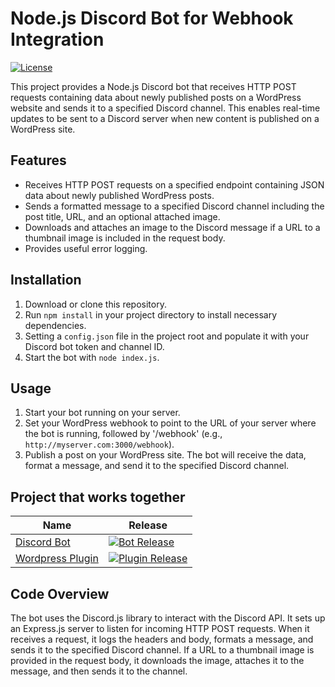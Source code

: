 # Node.js Discord Bot for Webhook Integration
[![License](https://img.shields.io/github/license/xd12r/Node.js-WordPress-to-Discord?color=green)](https://github.com/xd12r/Node.js-WordPress-to-Discord/blob/main/LICENSE)

This project provides a Node.js Discord bot that receives HTTP POST requests containing data about newly published posts on a WordPress website and sends it to a specified Discord channel. This enables real-time updates to be sent to a Discord server when new content is published on a WordPress site.

## Features

- Receives HTTP POST requests on a specified endpoint containing JSON data about newly published WordPress posts.
- Sends a formatted message to a specified Discord channel including the post title, URL, and an optional attached image.
- Downloads and attaches an image to the Discord message if a URL to a thumbnail image is included in the request body.
- Provides useful error logging.

## Installation

1. Download or clone this repository.
2. Run `npm install` in your project directory to install necessary dependencies.
3. Setting a `config.json` file in the project root and populate it with your Discord bot token and channel ID.
4. Start the bot with `node index.js`.

## Usage

1. Start your bot running on your server.
2. Set your WordPress webhook to point to the URL of your server where the bot is running, followed by '/webhook' (e.g., `http://myserver.com:3000/webhook`).
3. Publish a post on your WordPress site. The bot will receive the data, format a message, and send it to the specified Discord channel.

## Project that works together

| Name  | Release |
| ------------- | ------------- |
| [Discord Bot](https://github.com/xd12r/Node.js-WordPress-to-Discord)  | [![Bot Release](https://img.shields.io/github/v/release/xd12r/Node.js-WordPress-to-Discord)](https://github.com/xd12r/Node.js-WordPress-to-Discord/releases)  |
| [Wordpress Plugin](https://github.com/xd12r/Wordpress-xDr-Webhook)  | [![Plugin Release](https://img.shields.io/github/v/release/xd12r/Wordpress-xDr-Webhook)](https://github.com/xd12r/Wordpress-xDr-Webhook/releases)  |

## Code Overview

The bot uses the Discord.js library to interact with the Discord API. It sets up an Express.js server to listen for incoming HTTP POST requests. When it receives a request, it logs the headers and body, formats a message, and sends it to the specified Discord channel. If a URL to a thumbnail image is provided in the request body, it downloads the image, attaches it to the message, and then sends it to the channel.
